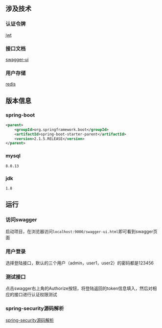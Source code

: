 ## 涉及技术
### 认证令牌
[jwt](https://jwt.io/)
### 接口文档
[swagger-ui](https://swagger.io/tools/swagger-ui/)
### 用户存储
[redis](https://redis.io/)
## 版本信息
### spring-boot
```xml
<parent>
    <groupId>org.springframework.boot</groupId>
    <artifactId>spring-boot-starter-parent</artifactId>
    <version>2.1.5.RELEASE</version>
</parent>
```
### mysql
```
8.0.13
```
### jdk
```
1.8
```
## 运行
### 访问swagger
启动项目，在浏览器访问`localhost:9000/swagger-ui.html`即可看到swagger页面
### 用户登录
选择登陆接口，默认的三个用户（admin，user1，user2）的密码都是123456
### 测试接口
点击swagger右上角的Authorize按钮，将登陆返回的token信息填入，然后对相应的接口进行认证权限测试
### spring-security源码解析
[spring-security源码解析](https://www.zyc.red/categories/Spring/Spring-Security/)
